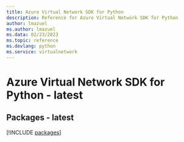 ```yaml
---
title: Azure Virtual Network SDK for Python
description: Reference for Azure Virtual Network SDK for Python
author: lmazuel
ms.author: lmazuel
ms.data: 02/23/2023
ms.topic: reference
ms.devlang: python
ms.service: virtualnetwork
---
```

# Azure Virtual Network SDK for Python - latest
## Packages - latest
[!INCLUDE [packages](virtual-network-index.md)]